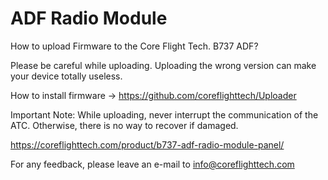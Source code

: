 # ADF Radio Module

How to upload Firmware to the Core Flight Tech. B737 ADF?

Please be careful while uploading. 
Uploading the wrong version can make your device totally useless.

How to install firmware -> https://github.com/coreflighttech/Uploader
	
Important Note: While uploading, never interrupt the communication of the ATC. Otherwise, there is no way to recover if damaged.

https://coreflighttech.com/product/b737-adf-radio-module-panel/

For any feedback, please leave an e-mail to info@coreflighttech.com


